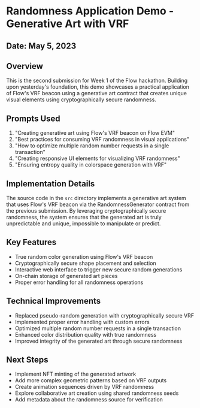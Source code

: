 # Randomness Application Demo - Generative Art with VRF

## Date: May 5, 2023

## Overview
This is the second submission for Week 1 of the Flow hackathon. Building upon yesterday's foundation, this demo showcases a practical application of Flow's VRF beacon using a generative art contract that creates unique visual elements using cryptographically secure randomness.

## Prompts Used
1. "Creating generative art using Flow's VRF beacon on Flow EVM"
2. "Best practices for consuming VRF randomness in visual applications"
3. "How to optimize multiple random number requests in a single transaction"
4. "Creating responsive UI elements for visualizing VRF randomness"
5. "Ensuring entropy quality in colorspace generation with VRF"

## Implementation Details
The source code in the `src` directory implements a generative art system that uses Flow's VRF beacon via the RandomnessGenerator contract from the previous submission. By leveraging cryptographically secure randomness, the system ensures that the generated art is truly unpredictable and unique, impossible to manipulate or predict.

## Key Features
- True random color generation using Flow's VRF beacon
- Cryptographically secure shape placement and selection
- Interactive web interface to trigger new secure random generations
- On-chain storage of generated art pieces
- Proper error handling for all randomness operations

## Technical Improvements
- Replaced pseudo-random generation with cryptographically secure VRF
- Implemented proper error handling with custom errors
- Optimized multiple random number requests in a single transaction
- Enhanced color distribution quality with true randomness
- Improved integrity of the generated art through secure randomness

## Next Steps
- Implement NFT minting of the generated artwork
- Add more complex geometric patterns based on VRF outputs
- Create animation sequences driven by VRF randomness
- Explore collaborative art creation using shared randomness seeds
- Add metadata about the randomness source for verification 
